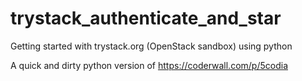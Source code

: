 trystack_authenticate_and_star
==============================

Getting started with trystack.org (OpenStack sandbox) using python

A quick and dirty python version of https://coderwall.com/p/5codia
